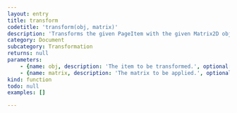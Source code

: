 ```yaml
---
layout: entry
title: transform
codetitle: 'transform(obj, matrix)'
description: 'Transforms the given PageItem with the given Matrix2D object.'
category: Document
subcategory: Transformation
returns: null
parameters:
    - {name: obj, description: 'The item to be transformed.', optional: false, type: [PageItem]}
    - {name: matrix, description: 'The matrix to be applied.', optional: false, type: [Matrix2D]}
kind: function
todo: null
examples: []

---
```

